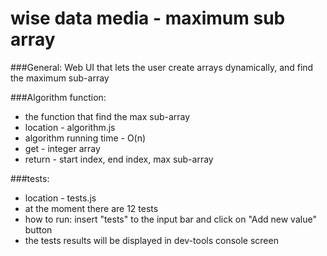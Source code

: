 # wise data media - maximum sub array

###General:
Web UI that lets the user create arrays dynamically, and find the maximum sub-array

###Algorithm function:
- the function that find the max sub-array
- location - algorithm.js
- algorithm running time  - O(n)
- get    - integer array
- return - start index, end index, max sub-array

###tests:
- location - tests.js
- at the moment there are 12 tests
- how to run: insert "tests" to the input bar and click on "Add new value" button
- the tests results will be displayed in dev-tools console screen
